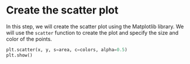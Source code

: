 # Create the scatter plot

In this step, we will create the scatter plot using the Matplotlib library. We will use the `scatter` function to create the plot and specify the size and color of the points.

```python
plt.scatter(x, y, s=area, c=colors, alpha=0.5)
plt.show()
```

#
